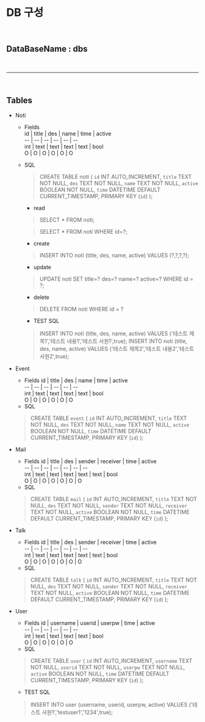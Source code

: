 # DB 구성

<br />

## DataBaseName : dbs

<br />

--- 

<br />

## Tables 
- Noti
    - Fields  
        id | title | des | name | time | active  
        -- | -- | -- | -- | -- | --   
        int | text | text | text | text | bool    
        O | O | O | O | O | O    
    -  SQL
        > CREATE TABLE noti (
            `id` INT AUTO_INCREMENT,
            `title` TEXT NOT NULL,
            `des` TEXT NOT NULL,
            `name` TEXT NOT NULL,
            `active` BOOLEAN NOT NULL,
            `time` DATETIME DEFAULT CURRENT_TIMESTAMP,
            PRIMARY KEY (`id`)
        );

        - read
        > SELECT * FROM noti;

        > SELECT * FROM noti WHERE id=?;
        - create
        > INSERT INTO noti (title, des, name, active) VALUES (?,?,?,?);
        - update
        > UPDATE noti SET title=? des=? name=? active=? WHERE id = ?;
        - delete
        > DELETE FROM noti WHERE id = ?

        - TEST SQL
        > INSERT INTO noti (title, des, name, active) VALUES ('테스트 제목1','테스트 내용1','테스트 사원1',true);
        > INSERT INTO noti (title, des, name, active) VALUES ('테스트 제목2','테스트 내용2','테스트 사원2',true);
        
- Event
    - Fields
        id | title | des | name | time | active  
        -- | -- | -- | -- | -- | --   
        int | text | text | text | text | bool    
        O | O | O | O | O | O    
    -  SQL
    > CREATE TABLE `event` (
    `id` INT AUTO_INCREMENT,
    `title` TEXT NOT NULL,
    `des` TEXT NOT NULL,
    `name` TEXT NOT NULL,
    `active` BOOLEAN NOT NULL,
    `time` DATETIME DEFAULT CURRENT_TIMESTAMP,
    PRIMARY KEY (`id`)
);
  
- Mail
    - Fields
        id | title | des | sender | receiver | time | active  
        -- | -- | -- | -- | -- | -- | --  
        int | text | text | text | text | text | bool  
        O | O | O | O | O | O | O  
    -  SQL
    > CREATE TABLE `mail` (
    `id` INT AUTO_INCREMENT,
    `title` TEXT NOT NULL,
    `des` TEXT NOT NULL,
    `sender` TEXT NOT NULL,
    `receiver` TEXT NOT NULL,
    `active` BOOLEAN NOT NULL,
    `time` DATETIME DEFAULT CURRENT_TIMESTAMP,
    PRIMARY KEY (`id`)
);

- Talk
    - Fields
        id | title | des | sender | receiver | time | active  
        -- | -- | -- | -- | -- | -- | --  
        int | text | text | text | text | text | bool  
        O | O | O | O | O | O | O  
    -  SQL
    > CREATE TABLE `talk` (
    `id` INT AUTO_INCREMENT,
    `title` TEXT NOT NULL,
    `des` TEXT NOT NULL,
    `sender` TEXT NOT NULL,
    `receiver` TEXT NOT NULL,
    `active` BOOLEAN NOT NULL,
    `time` DATETIME DEFAULT CURRENT_TIMESTAMP,
    PRIMARY KEY (`id`)
);

- User
    - Fields
        id | username | userid | userpw | time | active  
        -- | -- | -- | -- | -- | --   
        int | text | text | text | text | bool    
        O | O | O | O | O | O    
    -  SQL
    > CREATE TABLE `user` (
    `id` INT AUTO_INCREMENT,
    `username` TEXT NOT NULL,
    `userid` TEXT NOT NULL,
    `userpw` TEXT NOT NULL,
    `active` BOOLEAN NOT NULL,
    `time` DATETIME DEFAULT CURRENT_TIMESTAMP,
    PRIMARY KEY (`id`)
);  
    - TEST SQL
    > INSERT INTO user (username, userid, userpw, active) VALUES ('테스트 사원1','testuser1','1234',true);